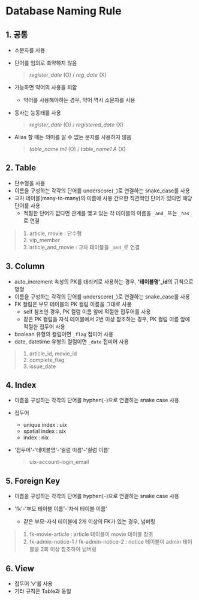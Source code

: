 # Database Naming Rule

## 1. 공통

- 소문자를 사용

- 단어를 임의로 축약하지 않음

  > _register_date_ (O) / _reg_date_ (X)

- 가능하면 약어의 사용을 피함

  - 약어를 사용해야하는 경우, 약어 역시 소문자를 사용

- 동사는 능동태를 사용

  > _register_date_ (O) / _registered_date_ (X)
  
- Alias 할 때는 의미를 알 수 없는 문자를 사용하지 않음

  > _table_name tn1_ (O) / _table_name1 A_ (X) 



## 2. Table

- 단수형을 사용
- 이름을 구성하는 각각의 단어를 underscore(`_`)로 연결하는 snake_case를 사용
- 교차 테이블(many-to-many)의 이름에 사용 간으한 직관적인 단어가 있다면 해당 단어를 사용
  - 적절한 단어가 없다면 관계를 맺고 있는 각 테이블의 이름을 `_and_` 또는 `_has_`로 연결

> 1. article, movie : 단수형
> 2. vip_member
> 3. article_and_movie : 교차 테이블을 `_and_`로 연결



## 3. Column

- auto_increment 속성의 PK를 대리키로 사용하는 경우, **'테이블명'_id**의 규칙으로 명명
- 이름을 구성하는 각각의 단어를 underscore(`_`)로 연결하는 snake_case를 사용
- FK 컬럼은 부모 테이블의 PK 컬럼 이름을 그대로 사용
  - self 참조인 경우, PK 컬럼 이름 앞에 적절한 접두어를 사용
  - 같은 PK 컬럼을 자식 테이블에서 2번 이상 참조하는 경우, PK 컬럼 이름 앞에 적절한 접두어 사용
- boolean 유형의 컬럼이면 `_flag` 접미어 사용
- date, datetime 유형의 컬럼이면 `_date` 접미어 사용

> 1. article_id, movie_id
> 2. complete_flag
> 3. issue_date



## 4. Index

- 이름을 구성하는 각각의 단어를 hyphen(`-`)으로 연결하는 snake case 사용

- 접두어

  - unique index : uix
  - spatial index : six
  - index : nix

- '접두어'-'테이블명'-'컬럼 이름'-'컬럼 이름'

  > uix-account-login_email



## 5. Foreign Key

- 이름을 구성하는 각각의 단어를 hyphen(`-`)으로 연결하는 snake case 사용

- 'fk'-'부모 테이블 이름'-'자식 테이블 이름'
  - 같은 부모-자식 테이블에 2개 이상의 FK가 있는 경우, 넘버링

> 1. fk-movie-article : article 테이블이 movie 테이블 참조
> 2. fk-admin-notice-1 / fk-admin-notice-2 : notice 테이블이 admin 테이블을 2회 이상 참조하여 넘버링



## 6. View

- 접두어 'v'를 사용
- 기타 규칙은 Table과 동일

